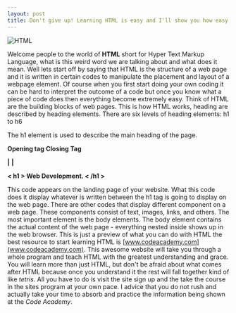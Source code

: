 ```yaml
---
layout: post
title: Don't give up! Learning HTML is easy and I'll show you how easy it is.
---
```


![HTML](https://farm9.staticflickr.com/8607/16638698451_4c9baa5a29_n.jpg)

Welcome people to the world of **HTML** short for Hyper Text Markup Language, what is this weird word we are talking about and what does it mean. Well lets start off by saying that HTML is the structure of a web page and it is written in certain codes to manipulate the placement and layout of a webpage element. Of course when you first start doing your own coding it can be hard to interpret the outcome of a code but once you know what a piece of code does then everything become extremely easy. Think of HTML are the building blocks of web pages. This is how HTML works, heading are described by heading elements. There are six levels of heading elements: h1 to h6

The h1 element is used to describe the main heading of the page.

**Opening tag** **Closing Tag**
 
 **|**               **|**

**< h1 > Web Development. < /h1 >**

This code appears on the landing page of your website. What this code does it display whatever is written between the h1 tag is going to display on the web page. There are other codes that display different component on a web page. These components consist of text, images, links, and others. The most important element is the body elements. The body element contains the actual content of the web page - everything nested inside **<body>** **</body>** shows up in the web browser. This is just a preview of what you can do with HTML the best resource to start learning HTML is [www.codeacademy.com](www.codeacademy.com). This awesome website will take you through a whole program and teach HTML with the greatest understanding and grace. You will learn more than just HTML, but don't be afraid about what comes after HTML because once you understand it the rest will fall together kind of like *tetris*. All you have to do is visit the site sign up and the take the course in the sites program at your own pace. I advice that you do not rush and actually take your time to absorb and practice the information being shown at the *Code Academy*.


